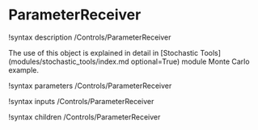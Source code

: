 # ParameterReceiver

!syntax description /Controls/ParameterReceiver

The use of this object is explained in detail in [Stochastic Tools](modules/stochastic_tools/index.md optional=True) module 
Monte Carlo example.

!syntax parameters /Controls/ParameterReceiver

!syntax inputs /Controls/ParameterReceiver

!syntax children /Controls/ParameterReceiver
